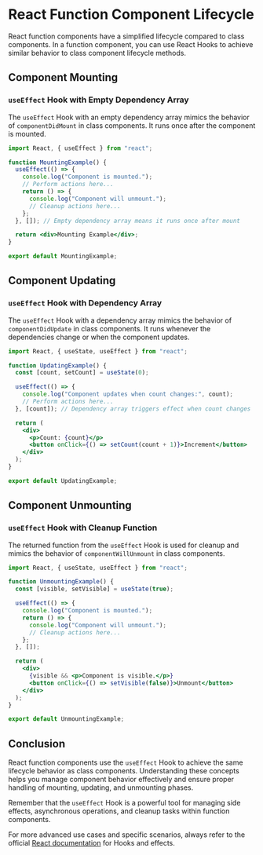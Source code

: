 # React Function Component Lifecycle

React function components have a simplified lifecycle compared to class components. In a function component, you can use React Hooks to achieve similar behavior to class component lifecycle methods.

## Component Mounting

### `useEffect` Hook with Empty Dependency Array

The `useEffect` Hook with an empty dependency array mimics the behavior of `componentDidMount` in class components. It runs once after the component is mounted.

```jsx
import React, { useEffect } from "react";

function MountingExample() {
  useEffect(() => {
    console.log("Component is mounted.");
    // Perform actions here...
    return () => {
      console.log("Component will unmount.");
      // Cleanup actions here...
    };
  }, []); // Empty dependency array means it runs once after mount

  return <div>Mounting Example</div>;
}

export default MountingExample;
```

## Component Updating

### `useEffect` Hook with Dependency Array

The `useEffect` Hook with a dependency array mimics the behavior of `componentDidUpdate` in class components. It runs whenever the dependencies change or when the component updates.

```jsx
import React, { useState, useEffect } from "react";

function UpdatingExample() {
  const [count, setCount] = useState(0);

  useEffect(() => {
    console.log("Component updates when count changes:", count);
    // Perform actions here...
  }, [count]); // Dependency array triggers effect when count changes

  return (
    <div>
      <p>Count: {count}</p>
      <button onClick={() => setCount(count + 1)}>Increment</button>
    </div>
  );
}

export default UpdatingExample;
```

## Component Unmounting

### `useEffect` Hook with Cleanup Function

The returned function from the `useEffect` Hook is used for cleanup and mimics the behavior of `componentWillUnmount` in class components.

```jsx
import React, { useState, useEffect } from "react";

function UnmountingExample() {
  const [visible, setVisible] = useState(true);

  useEffect(() => {
    console.log("Component is mounted.");
    return () => {
      console.log("Component will unmount.");
      // Cleanup actions here...
    };
  }, []);

  return (
    <div>
      {visible && <p>Component is visible.</p>}
      <button onClick={() => setVisible(false)}>Unmount</button>
    </div>
  );
}

export default UnmountingExample;
```

## Conclusion

React function components use the `useEffect` Hook to achieve the same lifecycle behavior as class components. Understanding these concepts helps you manage component behavior effectively and ensure proper handling of mounting, updating, and unmounting phases.

Remember that the `useEffect` Hook is a powerful tool for managing side effects, asynchronous operations, and cleanup tasks within function components.

For more advanced use cases and specific scenarios, always refer to the official [React documentation](https://reactjs.org/docs/hooks-effect.html) for Hooks and effects.
